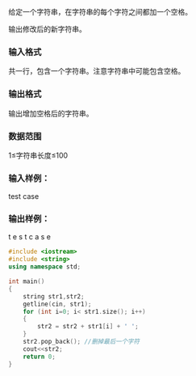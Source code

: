 给定一个字符串，在字符串的每个字符之间都加一个空格。

输出修改后的新字符串。

### 输入格式
共一行，包含一个字符串。注意字符串中可能包含空格。

### 输出格式
输出增加空格后的字符串。

### 数据范围
1≤字符串长度≤100
### 输入样例：
test case
### 输出样例：
t e s t   c a s e

```c++
#include <iostream>
#include <string>
using namespace std;

int main()
{
    string str1,str2;
    getline(cin, str1);
    for (int i=0; i< str1.size(); i++)
    {   
        str2 = str2 + str1[i] + ' ';
    }
    str2.pop_back(); //删掉最后一个字符
    cout<<str2;
    return 0;
}
```
